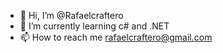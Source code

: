 - 👋 Hi, I’m @Rafaelcraftero
- 🌱 I’m currently learning c# and .NET
- 📫 How to reach me rafaelcraftero@gmail.com

<!---
Rafaelcraftero/Rafael is a ✨ special ✨ repository because its `README.md` (this file) appears on your GitHub profile.
You can click the Preview link to take a look at your changes.
--->
